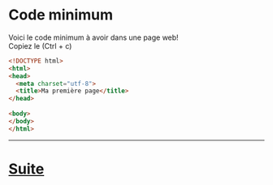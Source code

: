 # Code minimum
  
Voici le code minimum à avoir dans une page web!  
Copiez le (Ctrl + c)  
   
  ````html
<!DOCTYPE html>
<html>
  <head>
    <meta charset="utf-8">
    <title>Ma première page</title>
  </head>
    
  <body>
  </body>
</html>
  ````

---
# [Suite](./BASE.md)
